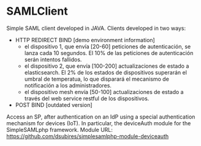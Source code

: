 # SAMLClient
Simple SAML client developed in JAVA. 
Clients developed in two ways: 
  - HTTP REDIRECT BIND
    [demo environment information]
      - el dispositivo 1, que envía [20-60] peticiones de autenticación, se lanza cada 10 segundos. El 10% de las peticiones de autenticación serán intentos fallidos.  
      - el dispositivo 2, que envía [100-200] actualizaciones de estado a elasticsearch. El 2% de los estados de dispositivos superarán el umbral de temperatua, lo que disparará el mecanismo de notificación a los administradores.
      - el dispositivo mesh envía [50-100] actualizaciones de estado a través del web service restful de los dispositivos.
  - POST BIND [outdated version]

Access an SP, after authentication on an IdP using a special authentication mechanism for devices (IoT). In particular, the deviceAuth module for the SimpleSAMLphp framework.
Module URL: https://github.com/dsubires/simplesamlphp-module-deviceauth


  
